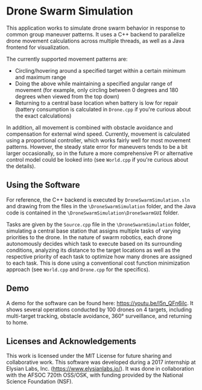 # Drone Swarm Simulation

This application works to simulate drone swarm behavior in response to common group maneuver patterns. It uses a C++ backend to parallelize drone movement calculations across multiple threads, as well as a Java frontend for visualization.

The currently supported movement patterns are:
* Circling/hovering around a specified target within a certain minimum and maximum range
*	Doing the above while maintaining a specified angular range of movement (for example, only circling between 0 degrees and 180 degrees when viewed from the top down)
*	Returning to a central base location when battery is low for repair (battery consumption is calculated in `Drone.cpp` if you're curious about the exact calculations)

In addition, all movement is combined with obstacle avoidance and compensation for external wind speed. Currently, movement is calculated using a proportional controller, which works fairly well for most movement patterns. However, the steady state error for maneuvers tends to be a bit larger occasionally, so in the future a more comprehensive PI or alternative control model could be looked into (see `World.cpp` if you're curious about the details).

## Using the Software
For reference, the C++ backend is executed by `DroneSwarmSimulation.sln` and drawing from the files in the `\DroneSwarmSimulation` folder, and the Java code is contained in the `\DroneSwarmSimulation\DroneSwarmGUI` folder.

Tasks are given by the `Source.cpp` file in the `\DroneSwarmSimulation` folder, simulating a central base station that assigns multiple tasks of varying priorities to the drone. In the nature of swarm robotics, each drone autonomously decides which task to execute based on its surrounding conditions, analyzing its distance to the target locations as well as the respective priority of each task to optimize how many drones are assigned to each task. This is done using a conventional cost function minimization approach (see `World.cpp` and `Drone.cpp` for the specifics).

## Demo
A demo for the software can be found here: https://youtu.be/I5n_QFn6ilc. It shows several operations conducted by 100 drones on 4 targets, including multi-target tracking, obstacle avoidance, 360° surveillance, and returning to home.

## Licenses and Acknowledgements
This work is licensed under the MIT License for future sharing and collaborative work.
This software was developed during a 2017 internship at Elysian Labs, Inc. (https://www.elysianlabs.io/). It was done in collaboration with the AFSOC 720th OSS/OSK, with funding provided by the National Science Foundation (NSF).
